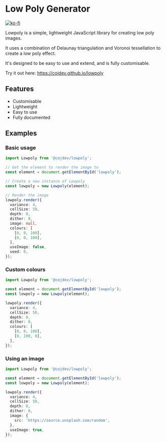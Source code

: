 # Low Poly Generator

[![ko-fi](https://www.ko-fi.com/img/githubbutton_sm.svg)](https://ko-fi.com/Y8Y829JJM)

Lowpoly is a simple, lightweight JavaScript library for creating low poly images.

It uses a combination of Delaunay triangulation and Voronoi tessellation to create a low poly effect.

It's designed to be easy to use and extend, and is fully customisable.

Try it out here: https://cojdev.github.io/lowpoly

## Features

* Customisable
* Lightweight
* Easy to use
* Fully documented

## Examples

### Basic usage

```ts
import Lowpoly from '@cojdev/lowpoly';

// Get the element to render the image to
const element = document.getElementById('lowpoly');

// Create a new instance of Lowpoly
const lowpoly = new Lowpoly(element);

// Render the image
lowpoly.render({
  variance: 4,
  cellSize: 50,
  depth: 0,
  dither: 0,
  image: null,
  colours: [
    [0, 0, 100],
    [0, 0, 100],
  ],
  useImage: false,
  seed: 0,
});
```

### Custom colours

```ts
import Lowpoly from '@cojdev/lowpoly';

const element = document.getElementById('lowpoly');
const lowpoly = new Lowpoly(element);

lowpoly.render({
  variance: 4,
  cellSize: 50,
  depth: 0,
  dither: 0,
  colours: [
    [0, 0, 100],
    [0, 100, 0],
  ],
});
```

### Using an image

```ts
import Lowpoly from '@cojdev/lowpoly';

const element = document.getElementById('lowpoly');
const lowpoly = new Lowpoly(element);

lowpoly.render({
  variance: 4,
  cellSize: 50,
  depth: 0,
  dither: 0,
  image: {
    src: 'https://source.unsplash.com/random',
  },
  useImage: true,
});
```